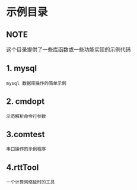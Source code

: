 # 示例目录

## NOTE 
这个目录提供了一些库函数或一些功能实现的示例代码

## 1. mysql
	mysql 数据库操作的简单示例
## 2. cmdopt
	示范解析命令行参数
## 3.comtest
	串口操作的示例程序
## 4.rttTool
	一个计算网络延时的工具

